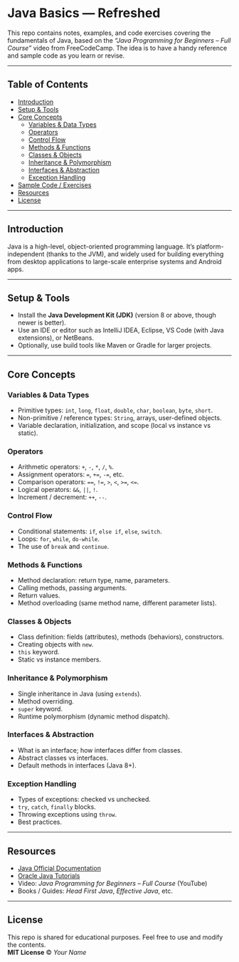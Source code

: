 # Java Basics — Refreshed

This repo contains notes, examples, and code exercises covering the fundamentals of Java, based on the *“Java Programming for Beginners – Full Course”* video from FreeCodeCamp. The idea is to have a handy reference and sample code as you learn or revise.

---

## Table of Contents

- [Introduction](#introduction)  
- [Setup & Tools](#setup--tools)  
- [Core Concepts](#core-concepts)  
  - [Variables & Data Types](#variables--data-types)  
  - [Operators](#operators)  
  - [Control Flow](#control-flow)  
  - [Methods & Functions](#methods--functions)  
  - [Classes & Objects](#classes--objects)  
  - [Inheritance & Polymorphism](#inheritance--polymorphism)  
  - [Interfaces & Abstraction](#interfaces--abstraction)  
  - [Exception Handling](#exception-handling)  
- [Sample Code / Exercises](#sample-code--exercises)  
- [Resources](#resources)  
- [License](#license)

---

## Introduction

Java is a high-level, object-oriented programming language. It’s platform-independent (thanks to the JVM), and widely used for building everything from desktop applications to large-scale enterprise systems and Android apps.

---

## Setup & Tools

- Install the **Java Development Kit (JDK)** (version 8 or above, though newer is better).  
- Use an IDE or editor such as IntelliJ IDEA, Eclipse, VS Code (with Java extensions), or NetBeans.  
- Optionally, use build tools like Maven or Gradle for larger projects.

---

## Core Concepts

### Variables & Data Types

- Primitive types: `int`, `long`, `float`, `double`, `char`, `boolean`, `byte`, `short`.  
- Non-primitive / reference types: `String`, arrays, user-defined objects.  
- Variable declaration, initialization, and scope (local vs instance vs static).

### Operators

- Arithmetic operators: `+`, `-`, `*`, `/`, `%`.  
- Assignment operators: `=`, `+=`, `-=`, etc.  
- Comparison operators: `==`, `!=`, `>`, `<`, `>=`, `<=`.  
- Logical operators: `&&`, `||`, `!`.  
- Increment / decrement: `++`, `--`.

### Control Flow

- Conditional statements: `if`, `else if`, `else`, `switch`.  
- Loops: `for`, `while`, `do-while`.  
- The use of `break` and `continue`.

### Methods & Functions

- Method declaration: return type, name, parameters.  
- Calling methods, passing arguments.  
- Return values.  
- Method overloading (same method name, different parameter lists).

### Classes & Objects

- Class definition: fields (attributes), methods (behaviors), constructors.  
- Creating objects with `new`.  
- `this` keyword.  
- Static vs instance members.

### Inheritance & Polymorphism

- Single inheritance in Java (using `extends`).  
- Method overriding.  
- `super` keyword.  
- Runtime polymorphism (dynamic method dispatch).

### Interfaces & Abstraction

- What is an interface; how interfaces differ from classes.  
- Abstract classes vs interfaces.  
- Default methods in interfaces (Java 8+).  

### Exception Handling

- Types of exceptions: checked vs unchecked.  
- `try`, `catch`, `finally` blocks.  
- Throwing exceptions using `throw`.  
- Best practices.

---

## Resources

- [Java Official Documentation](https://docs.oracle.com/en/java/)  
- [Oracle Java Tutorials](https://docs.oracle.com/javase/tutorial/)  
- Video: *Java Programming for Beginners – Full Course* (YouTube)  
- Books / Guides: *Head First Java*, *Effective Java*, etc.

---

## License

This repo is shared for educational purposes. Feel free to use and modify the contents.  
**MIT License** © *Your Name*  
